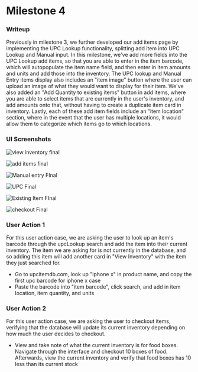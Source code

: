 # Milestone 4

### Writeup
Previously in milestone 3, we further developed our add items page by implementing the UPC Lookup functionality, splitting add item into UPC Lookup and Manual input. In this milestone, we've add more fields into the UPC Lookup add items, so that you are able to enter in the item barcode, which will autopopulate the item name field, and then enter in item amounts and units and add those into the inventory. The UPC lookup and Manual Entry items display also includes an "item image" button where the user can upload an image of what they would want to display for their item. We've also added an "Add Quantity to existing items" button in add items, where you are able to select items that are currently in the user's inventory, and add amounts onto that, without having to create a duplicate item card in inventory. Lastly, each of these add item fields include an "item location" section, where in the event that the user has multiple locations, it would allow them to categorize which items go to which locations.

### UI Screenshots

![view inventory final](https://user-images.githubusercontent.com/46572829/58151112-9065d780-7c1d-11e9-883e-48787a125c01.png)

![add items final](https://user-images.githubusercontent.com/46572829/58151124-9b206c80-7c1d-11e9-9b81-1a7c3320bf68.png)

![Manual entry FInal](https://user-images.githubusercontent.com/46572829/58151135-a2477a80-7c1d-11e9-97f2-e72e10c49394.png)

![UPC Final](https://user-images.githubusercontent.com/46572829/58151143-a8d5f200-7c1d-11e9-848f-3fe747b8b2e5.png)

![Existing Item FInal](https://user-images.githubusercontent.com/46572829/58151156-af646980-7c1d-11e9-9bfd-259f4c9cf10f.png)

![checkout Final](https://user-images.githubusercontent.com/46572829/58151168-b8553b00-7c1d-11e9-9931-3a4c2ffcbde3.png)

### User Action 1
For this user action case, we are asking the user to look up an item's barcode through the upcLookup search and add the item into their current inventory. The item we are asking for is not currently in the database, and so adding this item will add another card in "View Inventory" with the item they just searched for.

- Go to upcitemdb.com, look up "iphone x" in product name, and copy the first upc barcode for iphone x case
- Paste the barcode into "item barcode", click search, and add in item location, item quantity, and units

### User Action 2
For this user action case, we are asking the user to checkout items, verifying that the database will update its current inventory depending on how much the user decides to checkout. 

- View and take note of what the current inventory is for food boxes. Navigate through the interface and checkout 10 boxes of food. Afterwards, view the current inventory and verify that food boxes has 10 less than its current stock
